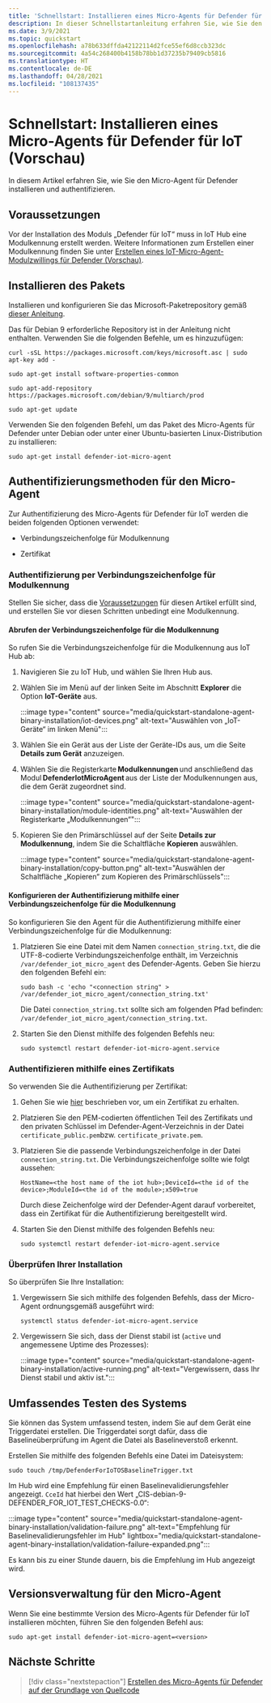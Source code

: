 ```yaml
---
title: 'Schnellstart: Installieren eines Micro-Agents für Defender für IoT (Vorschau)'
description: In dieser Schnellstartanleitung erfahren Sie, wie Sie den Defender Micro Agent installieren und authentifizieren.
ms.date: 3/9/2021
ms.topic: quickstart
ms.openlocfilehash: a78b633dffda42122114d2fce55ef6d8ccb323dc
ms.sourcegitcommit: 4a54c268400b4158b78bb1d37235b79409cb5816
ms.translationtype: HT
ms.contentlocale: de-DE
ms.lasthandoff: 04/28/2021
ms.locfileid: "108137435"
---
```

# <a name="quickstart-install-defender-for-iot-micro-agent-preview"></a>Schnellstart: Installieren eines Micro-Agents für Defender für IoT (Vorschau)

In diesem Artikel erfahren Sie, wie Sie den Micro-Agent für Defender installieren und authentifizieren.

## <a name="prerequisites"></a>Voraussetzungen

Vor der Installation des Moduls „Defender für IoT“ muss in IoT Hub eine Modulkennung erstellt werden. Weitere Informationen zum Erstellen einer Modulkennung finden Sie unter [Erstellen eines IoT-Micro-Agent-Modulzwillings für Defender (Vorschau)](quickstart-create-micro-agent-module-twin.md).

## <a name="install-the-package"></a>Installieren des Pakets

Installieren und konfigurieren Sie das Microsoft-Paketrepository gemäß [dieser Anleitung](/windows-server/administration/linux-package-repository-for-microsoft-software). 

Das für Debian 9 erforderliche Repository ist in der Anleitung nicht enthalten. Verwenden Sie die folgenden Befehle, um es hinzuzufügen: 

```azurecli
curl -sSL https://packages.microsoft.com/keys/microsoft.asc | sudo apt-key add - 

sudo apt-get install software-properties-common

sudo apt-add-repository https://packages.microsoft.com/debian/9/multiarch/prod

sudo apt-get update
```

Verwenden Sie den folgenden Befehl, um das Paket des Micro-Agents für Defender unter Debian oder unter einer Ubuntu-basierten Linux-Distribution zu installieren:

```azurecli
sudo apt-get install defender-iot-micro-agent 
```

## <a name="micro-agent-authentication-methods"></a>Authentifizierungsmethoden für den Micro-Agent 

Zur Authentifizierung des Micro-Agents für Defender für IoT werden die beiden folgenden Optionen verwendet: 

- Verbindungszeichenfolge für Modulkennung 

- Zertifikat

### <a name="authenticate-using-a-module-identity-connection-string"></a>Authentifizierung per Verbindungszeichenfolge für Modulkennung

Stellen Sie sicher, dass die [Voraussetzungen](#prerequisites) für diesen Artikel erfüllt sind, und erstellen Sie vor diesen Schritten unbedingt eine Modulkennung. 

#### <a name="get-the-module-identity-connection-string"></a>Abrufen der Verbindungszeichenfolge für die Modulkennung

So rufen Sie die Verbindungszeichenfolge für die Modulkennung aus IoT Hub ab: 

1. Navigieren Sie zu IoT Hub, und wählen Sie Ihren Hub aus.

1. Wählen Sie im Menü auf der linken Seite im Abschnitt **Explorer** die Option **IoT-Geräte** aus.

   :::image type="content" source="media/quickstart-standalone-agent-binary-installation/iot-devices.png" alt-text="Auswählen von „IoT-Geräte“ im linken Menü":::

1. Wählen Sie ein Gerät aus der Liste der Geräte-IDs aus, um die Seite **Details zum Gerät** anzuzeigen.

1. Wählen Sie die Registerkarte **Modulkennungen** und anschließend das Modul **DefenderIotMicroAgent** aus der Liste der Modulkennungen aus, die dem Gerät zugeordnet sind.

   :::image type="content" source="media/quickstart-standalone-agent-binary-installation/module-identities.png" alt-text="Auswählen der Registerkarte „Modulkennungen“":::

1. Kopieren Sie den Primärschlüssel auf der Seite **Details zur Modulkennung**, indem Sie die Schaltfläche **Kopieren** auswählen.

   :::image type="content" source="media/quickstart-standalone-agent-binary-installation/copy-button.png" alt-text="Auswählen der Schaltfläche „Kopieren“ zum Kopieren des Primärschlüssels":::

#### <a name="configure-authentication-using-a-module-identity-connection-string"></a>Konfigurieren der Authentifizierung mithilfe einer Verbindungszeichenfolge für die Modulkennung

So konfigurieren Sie den Agent für die Authentifizierung mithilfe einer Verbindungszeichenfolge für die Modulkennung:

1. Platzieren Sie eine Datei mit dem Namen `connection_string.txt`, die die UTF-8-codierte Verbindungszeichenfolge enthält, im Verzeichnis `/var/defender_iot_micro_agent` des Defender-Agents. Geben Sie hierzu den folgenden Befehl ein:

    ```azurecli
    sudo bash -c 'echo "<connection string" > /var/defender_iot_micro_agent/connection_string.txt' 
    ```

    Die Datei `connection_string.txt` sollte sich am folgenden Pfad befinden: `/var/defender_iot_micro_agent/connection_string.txt`.

1. Starten Sie den Dienst mithilfe des folgenden Befehls neu:  

    ```azurecli
    sudo systemctl restart defender-iot-micro-agent.service 
    ```

### <a name="authenticate-using-a-certificate"></a>Authentifizieren mithilfe eines Zertifikats

So verwenden Sie die Authentifizierung per Zertifikat:

1. Gehen Sie wie [hier](../iot-hub/tutorial-x509-scripts.md) beschrieben vor, um ein Zertifikat zu erhalten.

1. Platzieren Sie den PEM-codierten öffentlichen Teil des Zertifikats und den privaten Schlüssel im Defender-Agent-Verzeichnis in der Datei `certificate_public.pem`bzw. `certificate_private.pem`. 

1. Platzieren Sie die passende Verbindungszeichenfolge in der Datei `connection_string.txt`. Die Verbindungszeichenfolge sollte wie folgt aussehen: 

    `HostName=<the host name of the iot hub>;DeviceId=<the id of the device>;ModuleId=<the id of the module>;x509=true` 

    Durch diese Zeichenfolge wird der Defender-Agent darauf vorbereitet, dass ein Zertifikat für die Authentifizierung bereitgestellt wird. 

1. Starten Sie den Dienst mithilfe des folgenden Befehls neu:  

    ```azurecli
    sudo systemctl restart defender-iot-micro-agent.service
    ```

### <a name="validate-your-installation"></a>Überprüfen Ihrer Installation

So überprüfen Sie Ihre Installation:

1. Vergewissern Sie sich mithilfe des folgenden Befehls, dass der Micro-Agent ordnungsgemäß ausgeführt wird:  

    ```azurecli
    systemctl status defender-iot-micro-agent.service
    ```
1. Vergewissern Sie sich, dass der Dienst stabil ist (`active` und angemessene Uptime des Prozesses):

    :::image type="content" source="media/quickstart-standalone-agent-binary-installation/active-running.png" alt-text="Vergewissern, dass Ihr Dienst stabil und aktiv ist.":::
 
## <a name="testing-the-system-end-to-end"></a>Umfassendes Testen des Systems 

Sie können das System umfassend testen, indem Sie auf dem Gerät eine Triggerdatei erstellen. Die Triggerdatei sorgt dafür, dass die Baselineüberprüfung im Agent die Datei als Baselineverstoß erkennt. 

Erstellen Sie mithilfe des folgenden Befehls eine Datei im Dateisystem:

```azurecli
sudo touch /tmp/DefenderForIoTOSBaselineTrigger.txt 
```
Im Hub wird eine Empfehlung für einen Baselinevalidierungsfehler angezeigt. `CceId` hat hierbei den Wert „CIS-debian-9-DEFENDER_FOR_IOT_TEST_CHECKS-0.0“: 

:::image type="content" source="media/quickstart-standalone-agent-binary-installation/validation-failure.png" alt-text="Empfehlung für Baselinevalidierungsfehler im Hub" lightbox="media/quickstart-standalone-agent-binary-installation/validation-failure-expanded.png":::

Es kann bis zu einer Stunde dauern, bis die Empfehlung im Hub angezeigt wird. 

## <a name="micro-agent-versioning"></a>Versionsverwaltung für den Micro-Agent 

Wenn Sie eine bestimmte Version des Micro-Agents für Defender für IoT installieren möchten, führen Sie den folgenden Befehl aus: 

```azurecli
sudo apt-get install defender-iot-micro-agent=<version>
```

## <a name="next-steps"></a>Nächste Schritte

> [!div class="nextstepaction"]
> [Erstellen des Micro-Agents für Defender auf der Grundlage von Quellcode](quickstart-building-the-defender-micro-agent-from-source.md)